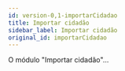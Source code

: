 ```yaml
---
id: version-0,1-importarCidadao
title: Importar cidadão
sidebar_label: Importar cidadão
original_id: importarCidadao
---
```


O módulo "Importar cidadão"...
